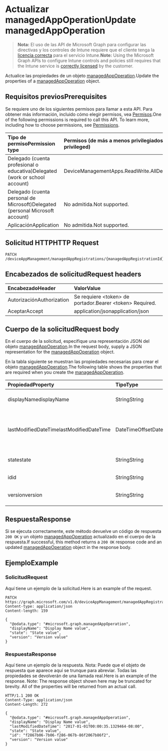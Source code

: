# <a name="update-managedappoperation"></a><span data-ttu-id="46937-101">Actualizar managedAppOperation</span><span class="sxs-lookup"><span data-stu-id="46937-101">Update managedAppOperation</span></span>

> <span data-ttu-id="46937-102">**Nota:** El uso de las API de Microsoft Graph para configurar las directivas y los controles de Intune requiere que el cliente tenga la [licencia correcta](https://go.microsoft.com/fwlink/?linkid=839381) para el servicio Intune.</span><span class="sxs-lookup"><span data-stu-id="46937-102">**Note:** Using the Microsoft Graph APIs to configure Intune controls and policies still requires that the Intune service is [correctly licensed](https://go.microsoft.com/fwlink/?linkid=839381) by the customer.</span></span>

<span data-ttu-id="46937-103">Actualice las propiedades de un objeto [managedAppOperation](../resources/intune_mam_managedappoperation.md).</span><span class="sxs-lookup"><span data-stu-id="46937-103">Update the properties of a [managedAppOperation](../resources/intune_mam_managedappoperation.md) object.</span></span>
## <a name="prerequisites"></a><span data-ttu-id="46937-104">Requisitos previos</span><span class="sxs-lookup"><span data-stu-id="46937-104">Prerequisites</span></span>
<span data-ttu-id="46937-p101">Se requiere uno de los siguientes permisos para llamar a esta API. Para obtener más información, incluido cómo elegir permisos, vea [Permisos](../../../concepts/permissions_reference.md).</span><span class="sxs-lookup"><span data-stu-id="46937-p101">One of the following permissions is required to call this API. To learn more, including how to choose permissions, see [Permissions](../../../concepts/permissions_reference.md).</span></span>

|<span data-ttu-id="46937-107">Tipo de permiso</span><span class="sxs-lookup"><span data-stu-id="46937-107">Permission type</span></span>|<span data-ttu-id="46937-108">Permisos (de más a menos privilegiados)</span><span class="sxs-lookup"><span data-stu-id="46937-108">Permissions (from most to least privileged)</span></span>|
|:---|:---|
|<span data-ttu-id="46937-109">Delegado (cuenta profesional o educativa)</span><span class="sxs-lookup"><span data-stu-id="46937-109">Delegated (work or school account)</span></span>|<span data-ttu-id="46937-110">DeviceManagementApps.ReadWrite.All</span><span class="sxs-lookup"><span data-stu-id="46937-110">DeviceManagementApps.ReadWrite.All</span></span>|
|<span data-ttu-id="46937-111">Delegado (cuenta personal de Microsoft)</span><span class="sxs-lookup"><span data-stu-id="46937-111">Delegated (personal Microsoft account)</span></span>|<span data-ttu-id="46937-112">No admitida.</span><span class="sxs-lookup"><span data-stu-id="46937-112">Not supported.</span></span>|
|<span data-ttu-id="46937-113">Aplicación</span><span class="sxs-lookup"><span data-stu-id="46937-113">Application</span></span>|<span data-ttu-id="46937-114">No admitida.</span><span class="sxs-lookup"><span data-stu-id="46937-114">Not supported.</span></span>|

## <a name="http-request"></a><span data-ttu-id="46937-115">Solicitud HTTP</span><span class="sxs-lookup"><span data-stu-id="46937-115">HTTP Request</span></span>
<!-- {
  "blockType": "ignored"
}
-->
``` http
PATCH /deviceAppManagement/managedAppRegistrations/{managedAppRegistrationId}/operations/{managedAppOperationId}
```

## <a name="request-headers"></a><span data-ttu-id="46937-116">Encabezados de solicitud</span><span class="sxs-lookup"><span data-stu-id="46937-116">Request headers</span></span>
|<span data-ttu-id="46937-117">Encabezado</span><span class="sxs-lookup"><span data-stu-id="46937-117">Header</span></span>|<span data-ttu-id="46937-118">Valor</span><span class="sxs-lookup"><span data-stu-id="46937-118">Value</span></span>|
|:---|:---|
|<span data-ttu-id="46937-119">Autorización</span><span class="sxs-lookup"><span data-stu-id="46937-119">Authorization</span></span>|<span data-ttu-id="46937-120">Se requiere &lt;token&gt; de portador.</span><span class="sxs-lookup"><span data-stu-id="46937-120">Bearer &lt;token&gt; Required.</span></span>|
|<span data-ttu-id="46937-121">Aceptar</span><span class="sxs-lookup"><span data-stu-id="46937-121">Accept</span></span>|<span data-ttu-id="46937-122">application/json</span><span class="sxs-lookup"><span data-stu-id="46937-122">application/json</span></span>|

## <a name="request-body"></a><span data-ttu-id="46937-123">Cuerpo de la solicitud</span><span class="sxs-lookup"><span data-stu-id="46937-123">Request body</span></span>
<span data-ttu-id="46937-124">En el cuerpo de la solicitud, especifique una representación JSON del objeto [managedAppOperation](../resources/intune_mam_managedappoperation.md).</span><span class="sxs-lookup"><span data-stu-id="46937-124">In the request body, supply a JSON representation for the [managedAppOperation](../resources/intune_mam_managedappoperation.md) object.</span></span>

<span data-ttu-id="46937-125">En la tabla siguiente se muestran las propiedades necesarias para crear el objeto [managedAppOperation](../resources/intune_mam_managedappoperation.md).</span><span class="sxs-lookup"><span data-stu-id="46937-125">The following table shows the properties that are required when you create the [managedAppOperation](../resources/intune_mam_managedappoperation.md).</span></span>

|<span data-ttu-id="46937-126">Propiedad</span><span class="sxs-lookup"><span data-stu-id="46937-126">Property</span></span>|<span data-ttu-id="46937-127">Tipo</span><span class="sxs-lookup"><span data-stu-id="46937-127">Type</span></span>|<span data-ttu-id="46937-128">Descripción</span><span class="sxs-lookup"><span data-stu-id="46937-128">Description</span></span>|
|:---|:---|:---|
|<span data-ttu-id="46937-129">displayName</span><span class="sxs-lookup"><span data-stu-id="46937-129">displayName</span></span>|<span data-ttu-id="46937-130">String</span><span class="sxs-lookup"><span data-stu-id="46937-130">String</span></span>|<span data-ttu-id="46937-131">El nombre de la operación.</span><span class="sxs-lookup"><span data-stu-id="46937-131">The operation name.</span></span>|
|<span data-ttu-id="46937-132">lastModifiedDateTime</span><span class="sxs-lookup"><span data-stu-id="46937-132">lastModifiedDateTime</span></span>|<span data-ttu-id="46937-133">DateTimeOffset</span><span class="sxs-lookup"><span data-stu-id="46937-133">DateTimeOffset</span></span>|<span data-ttu-id="46937-134">La última vez que se modificó el funcionamiento de la aplicación.</span><span class="sxs-lookup"><span data-stu-id="46937-134">The last time the app operation was modified.</span></span>|
|<span data-ttu-id="46937-135">state</span><span class="sxs-lookup"><span data-stu-id="46937-135">state</span></span>|<span data-ttu-id="46937-136">String</span><span class="sxs-lookup"><span data-stu-id="46937-136">String</span></span>|<span data-ttu-id="46937-137">El estado actual de la operación</span><span class="sxs-lookup"><span data-stu-id="46937-137">The current state of the operation</span></span>|
|<span data-ttu-id="46937-138">id</span><span class="sxs-lookup"><span data-stu-id="46937-138">id</span></span>|<span data-ttu-id="46937-139">String</span><span class="sxs-lookup"><span data-stu-id="46937-139">String</span></span>|<span data-ttu-id="46937-140">Clave de la entidad.</span><span class="sxs-lookup"><span data-stu-id="46937-140">Key of the entity.</span></span>|
|<span data-ttu-id="46937-141">version</span><span class="sxs-lookup"><span data-stu-id="46937-141">version</span></span>|<span data-ttu-id="46937-142">String</span><span class="sxs-lookup"><span data-stu-id="46937-142">String</span></span>|<span data-ttu-id="46937-143">Versión de la entidad.</span><span class="sxs-lookup"><span data-stu-id="46937-143">Version of the entity.</span></span>|



## <a name="response"></a><span data-ttu-id="46937-144">Respuesta</span><span class="sxs-lookup"><span data-stu-id="46937-144">Response</span></span>
<span data-ttu-id="46937-145">Si se ejecuta correctamente, este método devuelve un código de respuesta `200 OK` y un objeto [managedAppOperation](../resources/intune_mam_managedappoperation.md) actualizado en el cuerpo de la respuesta.</span><span class="sxs-lookup"><span data-stu-id="46937-145">If successful, this method returns a `200 OK` response code and an updated [managedAppOperation](../resources/intune_mam_managedappoperation.md) object in the response body.</span></span>

## <a name="example"></a><span data-ttu-id="46937-146">Ejemplo</span><span class="sxs-lookup"><span data-stu-id="46937-146">Example</span></span>
### <a name="request"></a><span data-ttu-id="46937-147">Solicitud</span><span class="sxs-lookup"><span data-stu-id="46937-147">Request</span></span>
<span data-ttu-id="46937-148">Aquí tiene un ejemplo de la solicitud.</span><span class="sxs-lookup"><span data-stu-id="46937-148">Here is an example of the request.</span></span>
``` http
PATCH https://graph.microsoft.com/v1.0/deviceAppManagement/managedAppRegistrations/{managedAppRegistrationId}/operations/{managedAppOperationId}
Content-type: application/json
Content-length: 159

{
  "@odata.type": "#microsoft.graph.managedAppOperation",
  "displayName": "Display Name value",
  "state": "State value",
  "version": "Version value"
}
```

### <a name="response"></a><span data-ttu-id="46937-149">Respuesta</span><span class="sxs-lookup"><span data-stu-id="46937-149">Response</span></span>
<span data-ttu-id="46937-p102">Aquí tiene un ejemplo de la respuesta. Nota: Puede que el objeto de respuesta que aparece aquí se trunque para abreviar. Todas las propiedades se devolverán de una llamada real.</span><span class="sxs-lookup"><span data-stu-id="46937-p102">Here is an example of the response. Note: The response object shown here may be truncated for brevity. All of the properties will be returned from an actual call.</span></span>
``` http
HTTP/1.1 200 OK
Content-Type: application/json
Content-Length: 272

{
  "@odata.type": "#microsoft.graph.managedAppOperation",
  "displayName": "Display Name value",
  "lastModifiedDateTime": "2017-01-01T00:00:35.1329464-08:00",
  "state": "State value",
  "id": "f2867b06-7b06-f286-067b-86f2067b86f2",
  "version": "Version value"
}
```



